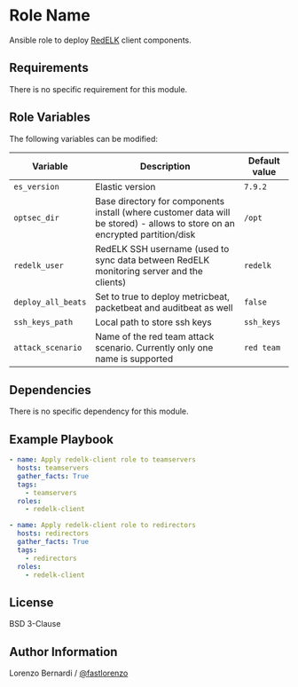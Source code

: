 Role Name
=========

Ansible role to deploy [RedELK](https://github.com/outflanknl/RedELK/) client components.

Requirements
------------

There is no specific requirement for this module.

Role Variables
--------------

The following variables can be modified:

| Variable | Description | Default value |
|----------|-------------|---------------|
| `es_version` | Elastic version | `7.9.2` |
| `optsec_dir` | Base directory for components install (where customer data will be stored) - allows to store on an encrypted partition/disk | `/opt` |
| `redelk_user` | RedELK SSH username (used to sync data between RedELK monitoring server and the clients) | `redelk` |
| `deploy_all_beats` | Set to true to deploy metricbeat, packetbeat and auditbeat as well | `false` |
| `ssh_keys_path` | Local path to store ssh keys | `ssh_keys` |
| `attack_scenario` | Name of the red team attack scenario. Currently only one name is supported | `red team` |

Dependencies
------------

There is no specific dependency for this module.

Example Playbook
----------------

```yaml
- name: Apply redelk-client role to teamservers
  hosts: teamservers
  gather_facts: True
  tags:
    - teamservers
  roles:
    - redelk-client

- name: Apply redelk-client role to redirectors
  hosts: redirectors
  gather_facts: True
  tags:
    - redirectors
  roles:
    - redelk-client
```

License
-------

BSD 3-Clause

Author Information
------------------

Lorenzo Bernardi / [@fastlorenzo](https://twitter.com/fastlorenzo)
